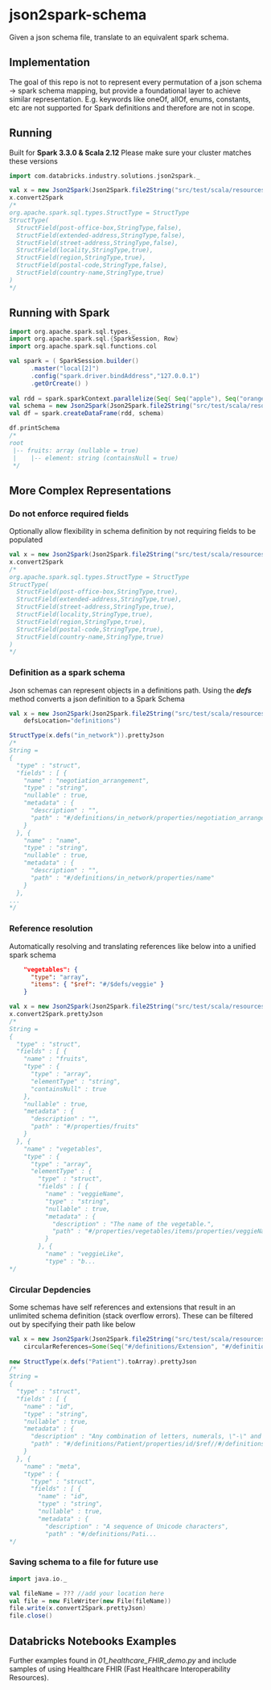 # json2spark-schema
Given a json schema file, translate to an equivalent spark schema. 

## Implementation
The goal of this repo is not to represent every permutation of a json schema -> spark schema mapping, but provide a foundational layer to achieve similar representation. E.g. keywords like oneOf, allOf, enums, constants, etc are not supported for Spark definitions and therefore are not in scope. 


## Running

Built for **Spark 3.3.0 & Scala 2.12** Please make sure your cluster matches these versions

```scala
import com.databricks.industry.solutions.json2spark._

val x = new Json2Spark(Json2Spark.file2String("src/test/scala/resources/address.schema.json"))
x.convert2Spark
/*
org.apache.spark.sql.types.StructType = StructType
StructType(
  StructField(post-office-box,StringType,false), 
  StructField(extended-address,StringType,false), 
  StructField(street-address,StringType,false), 
  StructField(locality,StringType,true), 
  StructField(region,StringType,true), 
  StructField(postal-code,StringType,false), 
  StructField(country-name,StringType,true)
)
*/

```

## Running with Spark
```scala
import org.apache.spark.sql.types._
import org.apache.spark.sql.{SparkSession, Row}
import org.apache.spark.sql.functions.col

val spark = ( SparkSession.builder()
      .master("local[2]")
      .config("spark.driver.bindAddress","127.0.0.1") 
      .getOrCreate() )
      
val rdd = spark.sparkContext.parallelize(Seq( Seq("apple"), Seq("orange", "blueberry"), Seq("starfruit"), Seq("mango", "strawberry", "apple"))).map(row => Row(row))
val schema = new Json2Spark(Json2Spark.file2String("src/test/scala/resources/veggies.json")).convert2Spark
val df = spark.createDataFrame(rdd, schema)

df.printSchema
/*
root
 |-- fruits: array (nullable = true)
 |    |-- element: string (containsNull = true)
 */

```

## More Complex Representations 

### Do not enforce required fields
Optionally allow flexibility in schema definition by not requiring fields to be populated

```scala
val x = new Json2Spark(Json2Spark.file2String("src/test/scala/resources/address.schema.json"), enforceRequiredField=false)
x.convert2Spark
/*
org.apache.spark.sql.types.StructType = StructType
StructType(
  StructField(post-office-box,StringType,true), 
  StructField(extended-address,StringType,true), 
  StructField(street-address,StringType,true), 
  StructField(locality,StringType,true), 
  StructField(region,StringType,true), 
  StructField(postal-code,StringType,true), 
  StructField(country-name,StringType,true)
)
*/
```

### Definition as a spark schema
Json schemas can represent objects in a definitions path. Using the ***defs*** method converts a json definition to a Spark Schema

```scala
val x = new Json2Spark(Json2Spark.file2String("src/test/scala/resources/in-network-rates.json"), 
	defsLocation="definitions")

StructType(x.defs("in_network")).prettyJson
/*
String =
{
  "type" : "struct",
  "fields" : [ {
    "name" : "negotiation_arrangement",
    "type" : "string",
    "nullable" : true,
    "metadata" : {
      "description" : "",
      "path" : "#/definitions/in_network/properties/negotiation_arrangement"
    }
  }, {
    "name" : "name",
    "type" : "string",
    "nullable" : true,
    "metadata" : {
      "description" : "",
      "path" : "#/definitions/in_network/properties/name"
    }
  },
...
*/
```

### Reference resolution 
Automatically resolving and translating references like below into a unified spark schema

```json
    "vegetables": {
      "type": "array",
      "items": { "$ref": "#/$defs/veggie" }
    }
```

```scala
val x = new Json2Spark(Json2Spark.file2String("src/test/scala/resources/veggies.schema.json"))
x.convert2Spark.prettyJson
/*
String =
{
  "type" : "struct",
  "fields" : [ {
    "name" : "fruits",
    "type" : {
      "type" : "array",
      "elementType" : "string",
      "containsNull" : true
    },
    "nullable" : true,
    "metadata" : {
      "description" : "",
      "path" : "#/properties/fruits"
    }
  }, {
    "name" : "vegetables",
    "type" : {
      "type" : "array",
      "elementType" : {
        "type" : "struct",
        "fields" : [ {
          "name" : "veggieName",
          "type" : "string",
          "nullable" : true,
          "metadata" : {
            "description" : "The name of the vegetable.",
            "path" : "#/properties/vegetables/items/properties/veggieName"
          }
        }, {
          "name" : "veggieLike",
          "type" : "b...
*/	  
```

### Circular Depdencies 
Some schemas have self references and extensions that result in an unlimited schema definition (stack overflow errors). These can be filtered out by specifying their path like below

```scala
val x = new Json2Spark(Json2Spark.file2String("src/test/scala/resources/fhir.schema.json"), 
	circularReferences=Some(Seq("#/definitions/Extension", "#/definitions/Element", "#/definitions/Identifier", "#/definitions/Period","#/definitions/Reference")))
	
new StructType(x.defs("Patient").toArray).prettyJson
/*
String =
{
  "type" : "struct",
  "fields" : [ {
    "name" : "id",
    "type" : "string",
    "nullable" : true,
    "metadata" : {
      "description" : "Any combination of letters, numerals, \"-\" and \".\", with a length limit of 64 characters.  (This might be an integer, an unprefixed OID, UUID or any other identifier pattern that meets these constraints.)  Ids are case-insensitive.",
      "path" : "#/definitions/Patient/properties/id/$ref//#/definitions/id"
    }
  }, {
    "name" : "meta",
    "type" : {
      "type" : "struct",
      "fields" : [ {
        "name" : "id",
        "type" : "string",
        "nullable" : true,
        "metadata" : {
          "description" : "A sequence of Unicode characters",
          "path" : "#/definitions/Pati...
*/
```

### Saving schema to a file for future use 
```scala
import java.io._

val fileName = ??? //add your location here 
val file = new FileWriter(new File(fileName))
file.write(x.convert2Spark.prettyJson)
file.close()
```

## Databricks Notebooks Examples

Further examples found in *01_healthcare_FHIR_demo.py* and include samples of using Healthcare FHIR (Fast Healthcare Interoperability Resources).
